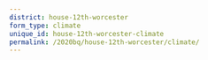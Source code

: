 ```yaml
---
district: house-12th-worcester
form_type: climate
unique_id: house-12th-worcester-climate
permalink: /2020bq/house-12th-worcester/climate/
---
```

